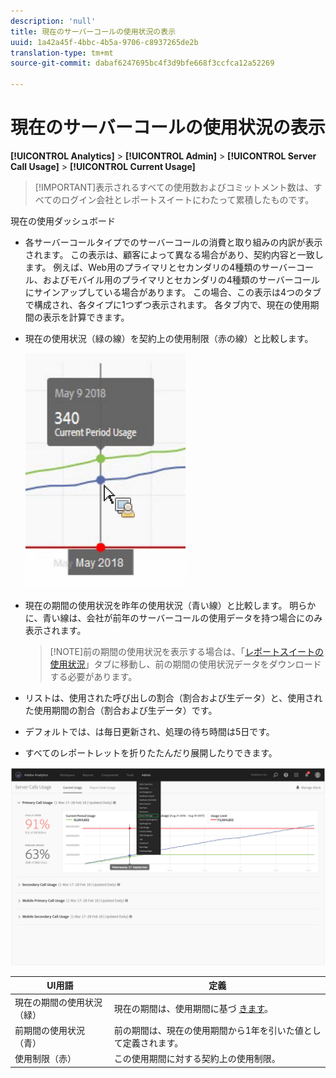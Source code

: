 ```yaml
---
description: 'null'
title: 現在のサーバーコールの使用状況の表示
uuid: 1a42a45f-4bbc-4b5a-9706-c8937265de2b
translation-type: tm+mt
source-git-commit: dabaf6247695bc4f3d9bfe668f3ccfca12a52269

---
```



# 現在のサーバーコールの使用状況の表示

**[!UICONTROL Analytics]** > **[!UICONTROL Admin]** > **[!UICONTROL Server Call Usage]** > **[!UICONTROL Current Usage]**

>[!IMPORTANT]表示されるすべての使用数およびコミットメント数は、すべてのログイン会社とレポートスイートにわたって累積したものです。

現在の使用ダッシュボード

* 各サーバーコールタイプでのサーバーコールの消費と取り組みの内訳が表示されます。 この表示は、顧客によって異なる場合があり、契約内容と一致します。 例えば、Web用のプライマリとセカンダリの4種類のサーバーコール、およびモバイル用のプライマリとセカンダリの4種類のサーバーコールにサインアップしている場合があります。 この場合、この表示は4つのタブで構成され、各タイプに1つずつ表示されます。 各タブ内で、現在の使用期間の表示を計算できます。
* 現在の使用状況（緑の線）を契約上の使用制限（赤の線）と比較します。

   ![](assets/current_period.png)

* 現在の期間の使用状況を昨年の使用状況（青い線）と比較します。 明らかに、青い線は、会社が前年のサーバーコールの使用データを持つ場合にのみ表示されます。

   > [!NOTE]前の期間の使用状況を表示する場合は、「[レポートスイートの使用状況](/help/admin/c-server-call-usage/report-suite-usage.md)」タブに移動し、前の期間の使用状況データをダウンロードする必要があります。

* リストは、使用された呼び出しの割合（割合および生データ）と、使用された使用期間の割合（割合および生データ）です。
* デフォルトでは、は毎日更新され、処理の待ち時間は5日です。
* すべてのレポートレットを折りたたんだり展開したりできます。

![](assets/server_call_dashboard.png)

| UI用語 | 定義 |
|---|---|
| 現在の期間の使用状況（緑） | 現在の期間は、使用期間に基づ [きます](/help/admin/c-server-call-usage/overage-overview.md)。 |
| 前期間の使用状況（青） | 前の期間は、現在の使用期間から1年を引いた値として定義されます。 |
| 使用制限（赤） | この使用期間に対する契約上の使用制限。 |
